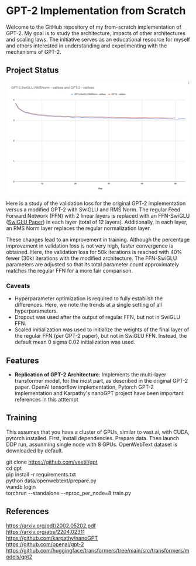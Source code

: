 # GPT-2 Implementation from Scratch

Welcome to the GitHub repository of my from-scratch implementation of GPT-2. My goal is to study the architecture, impacts of other architectures and scaling laws. The initiative serves as an educational resource for myself and others interested in understanding and experimenting with the mechanisms of GPT-2. 

## Project Status


<p align="center">
  <img src="images/val-loss-gpt2-swiglu-rmsnorm.jpg" alt="Validation Loss GPT-2 with SwiGLU and RMS Norm" width="800">
</p>

Here is a study of the validation loss for the original GPT-2 implementation versus a modified GPT-2 with SwiGLU and RMS Norm. The regular Feed Forward Network (FFN) with 2 linear layers is replaced with an FFN-SwiGLU ([SwiGLU Paper](https://arxiv.org/pdf/2002.05202.pdf)) in each layer (total of 12 layers). Additionally, in each layer, an RMS Norm layer replaces the regular normalization layer.

These changes lead to an improvement in training. Although the percentage improvement in validation loss is not very high, faster convergence is obtained. Here, the validation loss for 50k iterations is reached with 40% fewer (30k) iterations with the modified architecture. The FFN-SwiGLU parameters are adjusted so that its total parameter count approximately matches the regular FFN for a more fair comparison.

### Caveats
- Hyperparameter optimization is required to fully establish the differences. Here, we note the trends at a single setting of all hyperparameters.
- Dropout was used after the output of regular FFN, but not in SwiGLU FFN.
- Scaled initialization was used to initialize the weights of the final layer of the regular FFN (per GPT-2 paper), but not in SwiGLU FFN. Instead, the default mean 0 sigma 0.02 initialization was used.


## Features

- **Replication of GPT-2 Architecture**: Implements the multi-layer transformer model, for the most part, as described in the original GPT-2 paper. OpenAI tensorflow implementation, Pytorch GPT-2 implementation and Karpathy's nanoGPT project have been important references in this atttempt


## Training
This assumes that you have a cluster of GPUs, similar to vast.ai, with CUDA, pytorch installed. 
First, install dependencies. Prepare data. Then launch DDP run, assunming single node with 8 GPUs. 
OpenWebText dataset is downloaded by default. 

git clone https://github.com/veetil/gpt
<br>
cd gpt 
<br>
pip install -r requirements.txt
<br>
python data/openwebtext/prepare.py 
<br>
wandb login
<br>
torchrun --standalone --nproc_per_node=8 train.py


## References
https://arxiv.org/pdf/2002.05202.pdf
<br>
https://arxiv.org/abs/2204.02311
<br>
https://github.com/karpathy/nanoGPT
<br>
https://github.com/openai/gpt-2
<br>
https://github.com/huggingface/transformers/tree/main/src/transformers/models/gpt2

